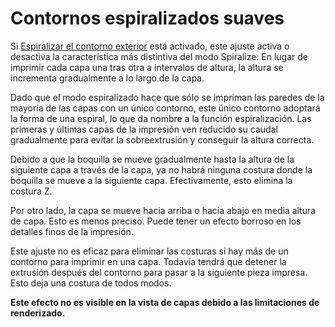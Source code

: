 Contornos espiralizados suaves
====
Si [Espiralizar el contorno exterior](magic_spiralize.md) está activado, este ajuste activa o desactiva la característica más distintiva del modo Spiralize: En lugar de imprimir cada capa una tras otra a intervalos de altura, la altura se incrementa gradualmente a lo largo de la capa.

Dado que el modo espiralizado hace que sólo se impriman las paredes de la mayoría de las capas con un único contorno, este único contorno adoptará la forma de una espiral, lo que da nombre a la función espiralización. Las primeras y últimas capas de la impresión ven reducido su caudal gradualmente para evitar la sobreextrusión y conseguir la altura correcta.

Debido a que la boquilla se mueve gradualmente hasta la altura de la siguiente capa a través de la capa, ya no habrá ninguna costura donde la boquilla se mueve a la siguiente capa. Efectivamente, esto elimina la costura Z.

Por otro lado, la capa se mueve hacia arriba o hacia abajo en media altura de capa. Esto es menos preciso. Puede tener un efecto borroso en los detalles finos de la impresión.

Este ajuste no es eficaz para eliminar las costuras si hay más de un contorno para imprimir en una capa. Todavía tendrá que detener la extrusión después del contorno para pasar a la siguiente pieza impresa. Esto deja una costura de todos modos.

**Este efecto no es visible en la vista de capas debido a las limitaciones de renderizado.**